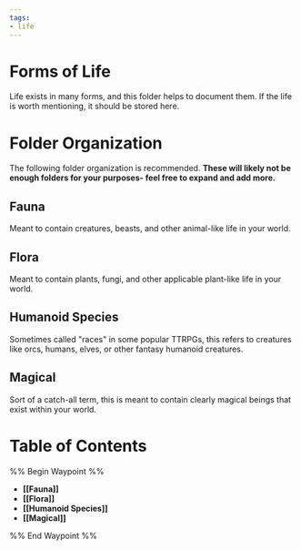 ```yaml
---
tags:
- life
---
```

# Forms of Life
Life exists in many forms, and this folder helps to document them. If the life is worth mentioning, it should be stored here.
# Folder Organization
The following folder organization is recommended. **These will likely not be enough folders for your purposes- feel free to expand and add more.**
## Fauna
Meant to contain creatures, beasts, and other animal-like life in your world.
## Flora
Meant to contain plants, fungi, and other applicable plant-like life in your world.
## Humanoid Species
Sometimes called "races" in some popular TTRPGs, this refers to creatures like orcs, humans, elves, or other fantasy humanoid creatures. 
## Magical
Sort of a catch-all term, this is meant to contain clearly magical beings that exist within your world.
# Table of Contents
%% Begin Waypoint %%
- **[[Fauna]]**
- **[[Flora]]**
- **[[Humanoid Species]]**
- **[[Magical]]**

%% End Waypoint %%
